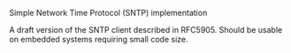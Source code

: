 Simple Network Time Protocol (SNTP) implementation

A draft version of the SNTP client described in RFC5905. Should be usable on embedded systems requiring small code size.